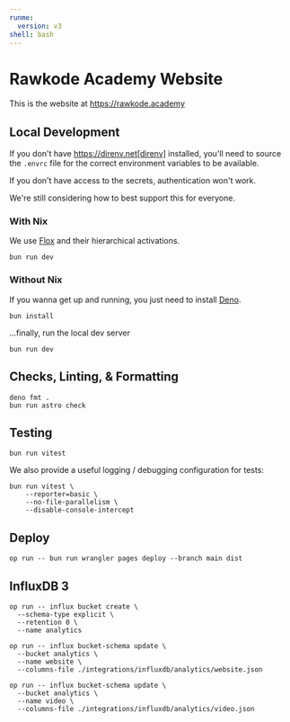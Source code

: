 ```yaml
---
runme:
  version: v3
shell: bash
---
```


# Rawkode Academy Website

This is the website at https://rawkode.academy

## Local Development

If you don't have https://direnv.net[direnv] installed, you'll need to source
the `.envrc` file for the correct environment variables to be available.

If you don't have access to the secrets, authentication won't work.

We're still considering how to best support this for everyone.

### With Nix

We use [Flox](https://flox.dev) and their hierarchical activations.

```shell
bun run dev
```

### Without Nix

If you wanna get up and running, you just need to install
[Deno](https://deno.com).

```shell {"name": "install"}
bun install
```

...finally, run the local dev server

```shell {"name": "dev"}
bun run dev
```

## Checks, Linting, & Formatting

```shell {"name": "check"}
deno fmt .
bun run astro check
```

## Testing

```shell {"name": "test"}
bun run vitest
```

We also provide a useful logging / debugging configuration for tests:

```shell {"name": "test-debug"}
bun run vitest \
	--reporter=basic \
	--no-file-parallelism \
	--disable-console-intercept
```

## Deploy

```shell {"name": "deploy"}
op run -- bun run wrangler pages deploy --branch main dist
```

## InfluxDB 3

```shell
op run -- influx bucket create \
  --schema-type explicit \
  --retention 0 \
  --name analytics

op run -- influx bucket-schema update \
  --bucket analytics \
  --name website \
  --columns-file ./integrations/influxdb/analytics/website.json

op run -- influx bucket-schema update \
  --bucket analytics \
  --name video \
  --columns-file ./integrations/influxdb/analytics/video.json
```
